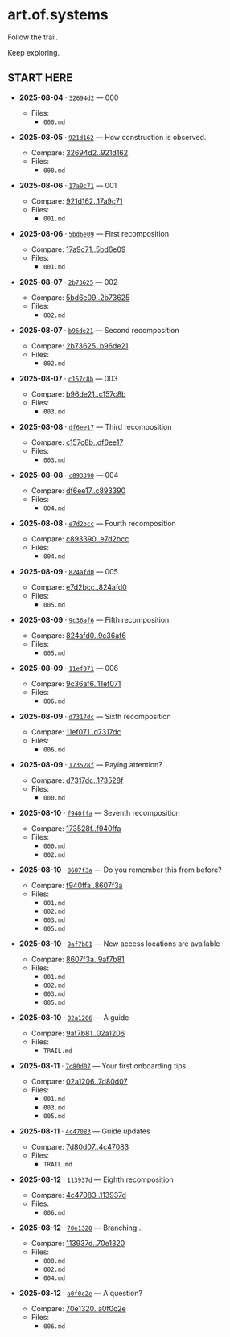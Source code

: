 # art.of.systems

Follow the trail.

Keep exploring.


## **START HERE**

- __2025-08-04__ · [`32694d2`](https://github.com/operatorjen/systems.as.games/commit/32694d244b4a72fdc27eb587eed0d108fcf7e825) — 000
  - Files:
    - `000.md`

- __2025-08-05__ · [`921d162`](https://github.com/operatorjen/systems.as.games/commit/921d162375e6279e0915e42972b15b67bf612077) — How construction is observed.
  - Compare: [32694d2..921d162](https://github.com/operatorjen/systems.as.games/compare/32694d2...921d162375e6279e0915e42972b15b67bf612077)
  - Files:
    - `000.md`

- __2025-08-06__ · [`17a9c71`](https://github.com/operatorjen/systems.as.games/commit/17a9c7192ff37fdd9e7303b0bf100658675bc68a) — 001
  - Compare: [921d162..17a9c71](https://github.com/operatorjen/systems.as.games/compare/921d162...17a9c7192ff37fdd9e7303b0bf100658675bc68a)
  - Files:
    - `001.md`

- __2025-08-06__ · [`5bd6e09`](https://github.com/operatorjen/systems.as.games/commit/5bd6e09713ccdeaaee886a5bac996d874423b905) — First recomposition
  - Compare: [17a9c71..5bd6e09](https://github.com/operatorjen/systems.as.games/compare/17a9c71...5bd6e09713ccdeaaee886a5bac996d874423b905)
  - Files:
    - `001.md`

- __2025-08-07__ · [`2b73625`](https://github.com/operatorjen/systems.as.games/commit/2b73625776e4393fc28301e917e491cddf9f84d1) — 002
  - Compare: [5bd6e09..2b73625](https://github.com/operatorjen/systems.as.games/compare/5bd6e09...2b73625776e4393fc28301e917e491cddf9f84d1)
  - Files:
    - `002.md`

- __2025-08-07__ · [`b96de21`](https://github.com/operatorjen/systems.as.games/commit/b96de216f5f4e9eb9de13c03bf94ec064e71ac56) — Second recomposition
  - Compare: [2b73625..b96de21](https://github.com/operatorjen/systems.as.games/compare/2b73625...b96de216f5f4e9eb9de13c03bf94ec064e71ac56)
  - Files:
    - `002.md`

- __2025-08-07__ · [`c157c8b`](https://github.com/operatorjen/systems.as.games/commit/c157c8bb92a68412dd374be6e91198ac4fe82448) — 003
  - Compare: [b96de21..c157c8b](https://github.com/operatorjen/systems.as.games/compare/b96de21...c157c8bb92a68412dd374be6e91198ac4fe82448)
  - Files:
    - `003.md`

- __2025-08-08__ · [`df6ee17`](https://github.com/operatorjen/systems.as.games/commit/df6ee17cde87cb1fc086d8527aee6bc99c808a4c) — Third recomposition
  - Compare: [c157c8b..df6ee17](https://github.com/operatorjen/systems.as.games/compare/c157c8b...df6ee17cde87cb1fc086d8527aee6bc99c808a4c)
  - Files:
    - `003.md`

- __2025-08-08__ · [`c893390`](https://github.com/operatorjen/systems.as.games/commit/c893390c9ce3af802030d1cfcc99a35e0f3d2192) — 004
  - Compare: [df6ee17..c893390](https://github.com/operatorjen/systems.as.games/compare/df6ee17...c893390c9ce3af802030d1cfcc99a35e0f3d2192)
  - Files:
    - `004.md`

- __2025-08-08__ · [`e7d2bcc`](https://github.com/operatorjen/systems.as.games/commit/e7d2bccc8943811eaf114014a7ad022c0eb12f95) — Fourth recomposition
  - Compare: [c893390..e7d2bcc](https://github.com/operatorjen/systems.as.games/compare/c893390...e7d2bccc8943811eaf114014a7ad022c0eb12f95)
  - Files:
    - `004.md`

- __2025-08-09__ · [`824afd0`](https://github.com/operatorjen/systems.as.games/commit/824afd0a39811da7cac4998e2a218331a8a40d31) — 005
  - Compare: [e7d2bcc..824afd0](https://github.com/operatorjen/systems.as.games/compare/e7d2bcc...824afd0a39811da7cac4998e2a218331a8a40d31)
  - Files:
    - `005.md`

- __2025-08-09__ · [`9c36af6`](https://github.com/operatorjen/systems.as.games/commit/9c36af6b1c0ecd997bb77cfda043434041eebafb) — Fifth recomposition
  - Compare: [824afd0..9c36af6](https://github.com/operatorjen/systems.as.games/compare/824afd0...9c36af6b1c0ecd997bb77cfda043434041eebafb)
  - Files:
    - `005.md`

- __2025-08-09__ · [`11ef071`](https://github.com/operatorjen/systems.as.games/commit/11ef0715dabfc4bb3250ba3b63ba190e84cecbb9) — 006
  - Compare: [9c36af6..11ef071](https://github.com/operatorjen/systems.as.games/compare/9c36af6...11ef0715dabfc4bb3250ba3b63ba190e84cecbb9)
  - Files:
    - `006.md`

- __2025-08-09__ · [`d7317dc`](https://github.com/operatorjen/systems.as.games/commit/d7317dcfba570b2f469356db0e9ee2d5eef2d4cb) — Sixth recomposition
  - Compare: [11ef071..d7317dc](https://github.com/operatorjen/systems.as.games/compare/11ef071...d7317dcfba570b2f469356db0e9ee2d5eef2d4cb)
  - Files:
    - `006.md`

- __2025-08-09__ · [`173528f`](https://github.com/operatorjen/systems.as.games/commit/173528fc6b85fd8dc2aeb2b72c9e0c10f456378e) — Paying attention?
  - Compare: [d7317dc..173528f](https://github.com/operatorjen/systems.as.games/compare/d7317dc...173528fc6b85fd8dc2aeb2b72c9e0c10f456378e)
  - Files:
    - `000.md`

- __2025-08-10__ · [`f940ffa`](https://github.com/operatorjen/systems.as.games/commit/f940ffafc00bc212545c7b78ce70810925c1ced4) — Seventh recomposition
  - Compare: [173528f..f940ffa](https://github.com/operatorjen/systems.as.games/compare/173528f...f940ffafc00bc212545c7b78ce70810925c1ced4)
  - Files:
    - `000.md`
    - `002.md`

- __2025-08-10__ · [`8607f3a`](https://github.com/operatorjen/systems.as.games/commit/8607f3a8d30cce9d72aee2510bf743e10394ea40) — Do you remember this from before?
  - Compare: [f940ffa..8607f3a](https://github.com/operatorjen/systems.as.games/compare/f940ffa...8607f3a8d30cce9d72aee2510bf743e10394ea40)
  - Files:
    - `001.md`
    - `002.md`
    - `003.md`
    - `005.md`

- __2025-08-10__ · [`9af7b81`](https://github.com/operatorjen/systems.as.games/commit/9af7b81fbb10c18f113220dbb44e29fef146f424) — New access locations are available
  - Compare: [8607f3a..9af7b81](https://github.com/operatorjen/systems.as.games/compare/8607f3a...9af7b81fbb10c18f113220dbb44e29fef146f424)
  - Files:
    - `001.md`
    - `002.md`
    - `003.md`
    - `005.md`

- __2025-08-10__ · [`02a1206`](https://github.com/operatorjen/systems.as.games/commit/02a12066ec0efb41730f96c8f37e6e1ce77c6df2) — A guide
  - Compare: [9af7b81..02a1206](https://github.com/operatorjen/systems.as.games/compare/9af7b81...02a12066ec0efb41730f96c8f37e6e1ce77c6df2)
  - Files:
    - `TRAIL.md`

- __2025-08-11__ · [`7d80d07`](https://github.com/operatorjen/systems.as.games/commit/7d80d0782d241b19ebe1b82241453ea329d5ab5f) — Your first onboarding tips...
  - Compare: [02a1206..7d80d07](https://github.com/operatorjen/systems.as.games/compare/02a1206...7d80d0782d241b19ebe1b82241453ea329d5ab5f)
  - Files:
    - `001.md`
    - `003.md`
    - `005.md`

- __2025-08-11__ · [`4c47083`](https://github.com/operatorjen/systems.as.games/commit/4c4708372038782496d69237c3a7f39a70a80ccf) — Guide updates
  - Compare: [7d80d07..4c47083](https://github.com/operatorjen/systems.as.games/compare/7d80d07...4c4708372038782496d69237c3a7f39a70a80ccf)
  - Files:
    - `TRAIL.md`

- __2025-08-12__ · [`113937d`](https://github.com/operatorjen/systems.as.games/commit/113937d2c320ee64c8895f00040823ee6b58e9b9) — Eighth recomposition
  - Compare: [4c47083..113937d](https://github.com/operatorjen/systems.as.games/compare/4c47083...113937d2c320ee64c8895f00040823ee6b58e9b9)
  - Files:
    - `006.md`

- __2025-08-12__ · [`70e1320`](https://github.com/operatorjen/systems.as.games/commit/70e13205794fc20112213cffabb1b01f763cba2d) — Branching...
  - Compare: [113937d..70e1320](https://github.com/operatorjen/systems.as.games/compare/113937d...70e13205794fc20112213cffabb1b01f763cba2d)
  - Files:
    - `000.md`
    - `002.md`
    - `004.md`

- __2025-08-12__ · [`a0f0c2e`](https://github.com/operatorjen/systems.as.games/commit/a0f0c2eb57c4a940b63a6474fdf5099ac91e4f31) — A question?
  - Compare: [70e1320..a0f0c2e](https://github.com/operatorjen/systems.as.games/compare/70e1320...a0f0c2eb57c4a940b63a6474fdf5099ac91e4f31)
  - Files:
    - `006.md`

